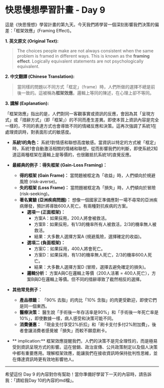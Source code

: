 # 快思慢想學習計畫 - Day 9

這是《快思慢想》學習計畫的第九天。今天我們將學習一個深刻影響我們決策的偏差：「框架效應」(Framing Effect)。

**1. 英文原文 (Original Text):**

> The choices people make are not always consistent when the same problem is framed in different ways. This is known as the **framing effect**. Logically equivalent statements are not psychologically equivalent.

**2. 中文翻譯 (Chinese Translation):**

> 當同樣的問題以不同方式「框定」（frame）時，人們所做的選擇不總是前後一致的。這被稱為**框架效應**。邏輯上等同的陳述，在心理上卻不等同。

**3. 講解 (Explanation):**

「框架效應」指出的是，人們對同一客觀事實或資訊的反應，會因為其「呈現方式」或「措辭方式」（即「框架」）的不同而產生差異。即使本質上資訊內容是完全一樣的，不同的表達方式也會導致不同的情緒反應和決策。這再次強調了系統1在處理資訊時，對表面形式的敏感度。

*   **系統1的角色：** 系統1對情感和聯想高度敏感。當資訊以特定的方式被「框定」時，系統1會自動激活相關的情緒和聯想，從而影響我們的判斷，即使系統2知道這兩種框架在邏輯上是等價的，也很難抵抗系統1的直覺反應。

*   **最經典的例子：得失框架 (Gain-Loss Framing)：**
    *   **得的框架 (Gain Frame)：** 當問題被框定為「收益」時，人們傾向於規避風險 (risk-averse)。
    *   **失的框架 (Loss Frame)：** 當問題被框定為「損失」時，人們傾向於冒險 (risk-seeking)。
    *   **著名實驗 (亞洲疾病問題)：** 想像一個國家正準備應對一場不尋常的亞洲疾病爆發，預計將導致600人死亡。有兩種對抗疾病的方案。
        *   **選項一 (正面框架)：**
            *   方案A：如果採用，200人將會被救活。
            *   方案B：如果採用，有1/3的機率所有人被救活，2/3的機率無人被救活。
            *   結果：大多數人選擇方案A (規避風險，選擇確定的收益)。
        *   **選項二 (負面框架)：**
            *   方案C：如果採用，400人將會死亡。
            *   方案D：如果採用，有1/3的機率無人死亡，2/3的機率600人死亡。
            *   結果：大多數人選擇方案D (冒險，選擇去避免確定的損失)。
        *   **邏輯分析：** 方案A與C在邏輯上等價（200人活著 = 400人死亡），方案B與D在邏輯上等價。但不同的措辭導致了截然相反的選擇。

*   **其他常見例子：**
    *   **產品標籤：** 「90% 去脂」的肉比「10% 含脂」的肉更受歡迎，即使它們是同一個東西。
    *   **醫療決策：** 醫生說「手術後一年存活率是90%」和「手術後一年死亡率是10%」，即使數據一樣，病人感受和決策可能不同。
    *   **消費優惠：** 「現金支付享受2%折扣」和「刷卡支付多付2%附加費」，後者會讓消費者感覺被「損失」而較不願意刷卡。

*   ** implication:** 框架效應提醒我們，人們的決策不是完全理性的，而是極易受到資訊呈現方式的影響。這在營銷、政治宣傳、公共政策制定以及個人決策中都有重要應用。理解框架效應，能讓我們在接收資訊時保持批判性思維，並在傳達資訊時更有效地影響他人。

---

希望這份 Day 9 的內容對你有幫助！當你準備好學習下一天的內容時，請告訴我：「請給我Day 10的內容的md檔」。